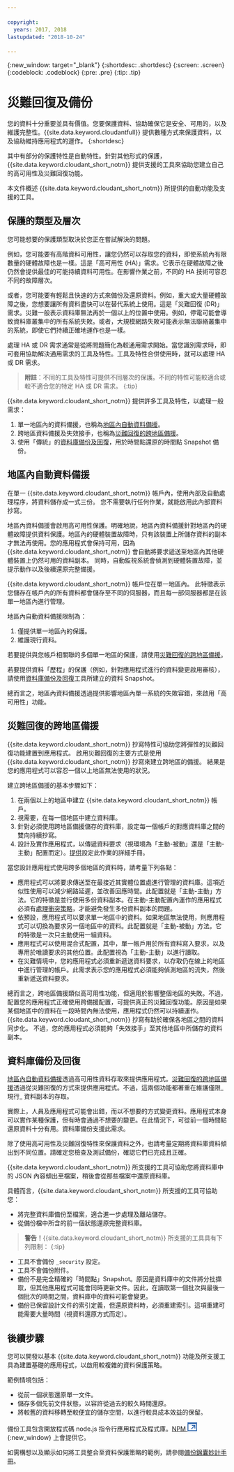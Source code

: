 ```yaml
---

copyright:
  years: 2017, 2018
lastupdated: "2018-10-24"

---
```


{:new_window: target="_blank"}
{:shortdesc: .shortdesc}
{:screen: .screen}
{:codeblock: .codeblock}
{:pre: .pre}
{:tip: .tip}

<!-- Acrolinx: 2017-05-10 -->

# 災難回復及備份

您的資料十分重要並具有價值。您要保護資料、協助確保它是安全、可用的，以及維護完整性。{{site.data.keyword.cloudantfull}} 提供數種方式來保護資料，以及協助維持應用程式的運作。
{:shortdesc}

其中有部分的保護特性是自動特性。針對其他形式的保護，{{site.data.keyword.cloudant_short_notm}} 提供支援的工具來協助您建立自己的高可用性及災難回復功能。

本文件概述 {{site.data.keyword.cloudant_short_notm}} 所提供的自動功能及支援的工具。

## 保護的類型及層次

您可能想要的保護類型取決於您正在嘗試解決的問題。

例如，您可能要有高階資料可用性，讓您仍然可以存取您的資料，即使系統內有限數量的硬體故障也是一樣。這是「高可用性 (HA)」需求。它表示在硬體故障之後仍然會提供最佳的可能持續資料可用性。在影響作業之前，不同的 HA 技術可容忍不同的故障層次。

或者，您可能要有輕鬆且快速的方式來備份及還原資料。例如，重大或大量硬體故障之後，您想要讓所有資料盡快可以在替代系統上使用。這是「災難回復 (DR)」需求。災難一般表示資料庫無法再於一個以上的位置中使用。例如，停電可能會導致資料庫叢集中的所有系統失敗。或者，大規模網路失敗可能表示無法聯絡叢集中的系統，即使它們持續正確地運作也是一樣。

處理 HA 或 DR 需求通常是從將問題簡化為較通用需求開始。當您識別需求時，即可套用協助解決通用需求的工具及特性。工具及特性合併使用時，就可以處理 HA 或 DR 需求。

>	**附註**：不同的工具及特性可提供不同層次的保護。不同的特性可能較適合或較不適合您的特定 HA 或 DR 需求。
{:tip}

{{site.data.keyword.cloudant_short_notm}} 提供許多工具及特性，以處理一般需求：

1.	單一地區內的資料備援，也稱為[地區內自動資料備援](#in-region-automatic-data-redundancy)。
2.	跨地區資料備援及失效接手，也稱為[災難回復的跨地區備援](#cross-region-redundancy-for-disaster-recovery)。
3.	使用「傳統」的[資料庫備份及回復](#database-backup-and-recovery)，用於時間點還原的時間點 Snapshot 備份。

## 地區內自動資料備援

在單一 {{site.data.keyword.cloudant_short_notm}} 帳戶內，使用內部及自動處理程序，將資料儲存成一式三份。
您不需要執行任何作業，就能啟用此內部資料抄寫。

地區內資料備援會啟用高可用性保護。明確地說，地區內資料備援針對地區內的硬體故障提供資料保護。地區內的硬體裝置故障時，只有該裝置上所儲存資料的副本才無法再使用。您的應用程式會保持可用，因為 {{site.data.keyword.cloudant_short_notm}} 會自動將要求遞送至地區內其他硬體裝置上仍然可用的資料副本。
同時，自動監視系統會偵測到硬體裝置故障，並提示動作以及後續還原完整備援。

{{site.data.keyword.cloudant_short_notm}} 帳戶位在單一地區內。
此特徵表示您儲存在帳戶內的所有資料都會儲存至不同的伺服器，而且每一部伺服器都是在該單一地區內進行管理。

地區內自動資料備援限制為：

1.	僅提供單一地區內的保護。
2.	維護現行資料。

若要提供與您帳戶相關聯的多個單一地區的保護，請使用[災難回復的跨地區備援](#cross-region-redundancy-for-disaster-recovery)。

若要提供資料「歷程」的保護（例如，針對應用程式進行的資料變更啟用審核），請使用[資料庫備份及回復](#database-backup-and-recovery)工具所建立的資料 Snapshot。

總而言之，地區內資料備援透過提供影響地區內單一系統的失敗容錯，來啟用「高可用性」功能。

## 災難回復的跨地區備援

{{site.data.keyword.cloudant_short_notm}} 抄寫特性可協助您將彈性的災難回復功能建置到應用程式。
啟用災難回復的主要方式是使用 {{site.data.keyword.cloudant_short_notm}} 抄寫來建立跨地區的備援。
結果是您的應用程式可以容忍一個以上地區無法使用的狀況。

建立跨地區備援的基本步驟如下：

1.  在兩個以上的地區中建立 {{site.data.keyword.cloudant_short_notm}} 帳戶。
2.  視需要，在每一個地區中建立資料庫。
3.  針對必須使用跨地區備援儲存的資料庫，設定每一個帳戶的對應資料庫之間的雙向持續抄寫。
4.  設計及實作應用程式，以傳遞資料要求（視環境為「主動-被動」還是「主動-主動」配置而定）。[提供](active-active.html)設定此作業的詳細手冊。

當您設計應用程式使用跨多個地區的資料時，請考量下列各點：

* 應用程式可以將要求傳送至在最接近其實體位置處進行管理的資料庫。這項近似性使用可以減少網路延遲，並改善回應時間。此配置就是「主動-主動」方法。它的特徵是並行使用多份資料副本。在主動-主動配置內運作的應用程式必須有[處理衝突策略](mvcc.html#distributed-databases-and-conflicts)，才能避免發生多份資料副本的問題。
* 依預設，應用程式可以要求單一地區中的資料。如果地區無法使用，則應用程式可以切換為要求另一個地區中的資料。此配置就是「主動-被動」方法。它的特徵是一次只主動使用一組資料。
* 應用程式可以使用混合式配置，其中，單一帳戶用於所有資料寫入要求，以及專用於唯讀要求的其他位置。此配置視為「主動-主動」以進行讀取。
* 在災難情境中，您的應用程式必須重新遞送資料要求，以存取仍在線上的地區中進行管理的帳戶。此需求表示您的應用程式必須能夠偵測地區的流失，然後重新遞送資料要求。

總而言之，跨地區備援類似高可用性功能，但適用於影響整個地區的失敗。不過，配置您的應用程式正確使用跨備援配置，可提供真正的災難回復功能。原因是如果某個地區中的資料在一段時間內無法使用，應用程式仍然可以持續運作。{{site.data.keyword.cloudant_short_notm}} 抄寫有助於確保各地區之間的資料同步化。
不過，您的應用程式必須能夠「失效接手」至其他地區中所儲存的資料副本。

## 資料庫備份及回復

[地區內自動資料備援](#in-region-automatic-data-redundancy)透過高可用性資料存取來提供應用程式。[災難回復的跨地區備援](#cross-region-redundancy-for-disaster-recovery)透過從災難回復的方式來提供應用程式。不過，這兩個功能都著重在維護僅限_現行_ 資料副本的存取。

實際上，人員及應用程式可能會出錯，而以不想要的方式變更資料。應用程式本身可以實作某種保護，但有時會通過不想要的變更。在此情況下，可從前一個時間點還原資料十分有用。資料庫備份支援此需求。

除了使用高可用性及災難回復特性來保護資料之外，也請考量定期將資料庫資料傾出到不同位置。請確定您檢查及測試備份，確認它們已完成且正確。

{{site.data.keyword.cloudant_short_notm}} 所支援的工具可協助您將資料庫中的 JSON 內容傾出至檔案，稍後會從那些檔案中還原資料庫。

具體而言，{{site.data.keyword.cloudant_short_notm}} 所支援的工具可協助您：

*	將完整資料庫備份至檔案，適合進一步處理及離站儲存。
*	從備份檔中所含的前一個狀態還原完整資料庫。

> **警告！**{{site.data.keyword.cloudant_short_notm}} 所支援的工具具有下列限制： 
{:tip}

*	工具不會備份 `_security` 設定。
*	工具不會備份附件。
*	備份不是完全精確的「時間點」Snapshot。原因是資料庫中的文件將分批擷取，但其他應用程式可能會同時更新文件。因此，在讀取第一個批次與最後一個批次的時間之間，資料庫中的資料可能會變更。
*	備份已保留設計文件的索引定義，但還原資料時，必須重建索引。這項重建可能需要大量時間（視資料還原方式而定）。

<div id="conclusion"></div>

## 後續步驟

您可以開發以基本 {{site.data.keyword.cloudant_short_notm}} 功能及所支援工具為建置基礎的應用程式，以啟用較複雜的資料保護策略。

範例情境包括：

*	從前一個狀態還原單一文件。
*	儲存多個先前文件狀態，以容許從過去的較久時間還原。
*	將較舊的資料移轉至較便宜的儲存空間，以進行較具成本效益的保留。

備份工具包含開放程式碼 node.js 指令行應用程式及程式庫。[NPM ![外部鏈結圖示](../images/launch-glyph.svg "外部鏈結圖示")](https://www.npmjs.com/package/@cloudant/couchbackup){:new_window} 上會提供它。

如需構想以及顯示如何將工具整合至資料保護策略的範例，請參閱[備份錦囊妙計手冊](backup-cookbook.html)。

